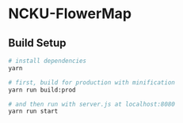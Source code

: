# NCKU-FlowerMap

## Build Setup

```bash
# install dependencies
yarn

# first, build for production with minification
yarn run build:prod

# and then run with server.js at localhost:8080
yarn run start
```
